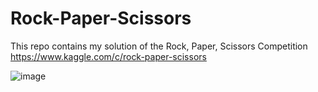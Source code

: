 # Rock-Paper-Scissors

This repo contains my solution of the Rock, Paper, Scissors Competition https://www.kaggle.com/c/rock-paper-scissors

![image](https://user-images.githubusercontent.com/53899191/123641246-4152ed80-d84c-11eb-9ad7-a064bc8a8db1.png)
